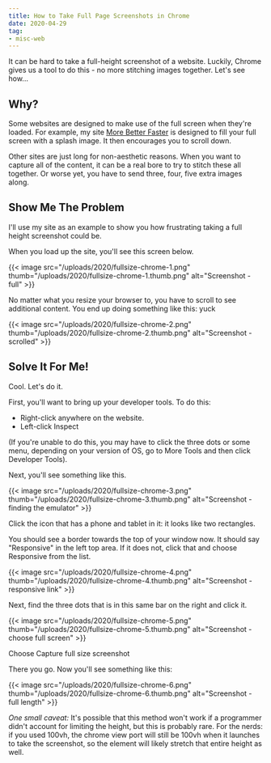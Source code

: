 ```yaml
---
title: How to Take Full Page Screenshots in Chrome
date: 2020-04-29
tag:
- misc-web
---
```

It can be hard to take a full-height screenshot of a website.  Luckily, Chrome gives us a tool to do this - no more stitching images together. Let's see how...

<!--more-->

## Why?

Some websites are designed to make use of the full screen when they're loaded.  For example, my site [More Better Faster](https://morebetterfaster.io) is designed to fill your full screen with a splash image. It then encourages you to scroll down.

Other sites are just long for non-aesthetic reasons.  When you want to capture all of the content, it can be a real bore to try to stitch these all together. Or worse yet, you have to send three, four, five extra images along.

## Show Me The Problem

I'll use my site as an example to show you how frustrating taking a full height screenshot could be.

When you load up the site, you'll see this screen below.

{{< image src="/uploads/2020/fullsize-chrome-1.png" thumb="/uploads/2020/fullsize-chrome-1.thumb.png" alt="Screenshot - full" >}}

No matter what you resize your browser to, you have to scroll to see additional content.  You end up doing something like this: yuck

{{< image src="/uploads/2020/fullsize-chrome-2.png" thumb="/uploads/2020/fullsize-chrome-2.thumb.png" alt="Screenshot - scrolled" >}}

## Solve It For Me!

Cool. Let's do it.

First, you'll want to bring up your developer tools. To do this:

* Right-click anywhere on the website.
* Left-click Inspect

(If you're unable to do this, you may have to click the three dots or some menu, depending on your version of OS, go to More Tools and then click Developer Tools).

Next, you'll see something like this.

{{< image src="/uploads/2020/fullsize-chrome-3.png" thumb="/uploads/2020/fullsize-chrome-3.thumb.png" alt="Screenshot - finding the emulator" >}}

Click the icon that has a phone and tablet in it: it looks like two rectangles.

You should see a border towards the top of your window now.  It should say "Responsive" in the left top area. If it does not, click that and choose Responsive from the list.

{{< image src="/uploads/2020/fullsize-chrome-4.png" thumb="/uploads/2020/fullsize-chrome-4.thumb.png" alt="Screenshot - responsive link" >}}

Next, find the three dots that is in this same bar on the right and click it.

{{< image src="/uploads/2020/fullsize-chrome-5.png" thumb="/uploads/2020/fullsize-chrome-5.thumb.png" alt="Screenshot - choose full screen" >}}

Choose Capture full size screenshot

There you go. Now you'll see something like this:

{{< image src="/uploads/2020/fullsize-chrome-6.png" thumb="/uploads/2020/fullsize-chrome-6.thumb.png" alt="Screenshot - full length" >}}

*One small caveat:* It's possible that this method won't work if a programmer didn't account for limiting the height, but this is probably rare.
For the nerds: if you used 100vh, the chrome view port will still be 100vh when it launches to take the screenshot, so the element will likely stretch that entire height as well.